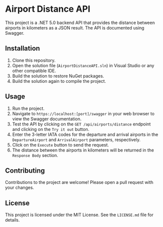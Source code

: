 # Airport Distance API

This project is a .NET 5.0 backend API that provides the distance between airports in kilometers as a JSON result. The API is documented using Swagger.

## Installation

1. Clone this repository.
2. Open the solution file (`AirportDistanceAPI.sln`) in Visual Studio or any other compatible IDE.
3. Build the solution to restore NuGet packages.
4. Build the solution again to compile the project.

## Usage

1. Run the project.
2. Navigate to `https://localhost:[port]/swagger` in your web browser to view the Swagger documentation.
3. Test the API by clicking on the `GET /api/airports/distance` endpoint and clicking on the `Try it out` button.
4. Enter the 3-letter IATA codes for the departure and arrival airports in the `DepartureAirport` and `ArrivalAirport` parameters, respectively.
5. Click on the `Execute` button to send the request.
6. The distance between the airports in kilometers will be returned in the `Response Body` section.

## Contributing

Contributions to the project are welcome! Please open a pull request with your changes.

## License

This project is licensed under the MIT License. See the `LICENSE.md` file for details.
